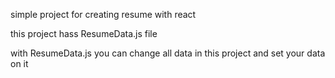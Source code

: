 simple project for creating resume with react

this project hass ResumeData.js file  

with  ResumeData.js you can change all data in this project and set your data on it 

 

